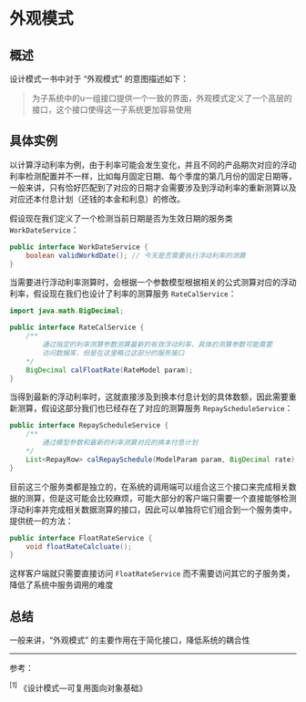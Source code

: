 # 外观模式

## 概述

设计模式一书中对于 “外观模式” 的意图描述如下：

> 为子系统中的u一组接口提供一个一致的界面，外观模式定义了一个高层的接口，这个接口使得这一子系统更加容易使用

## 具体实例

以计算浮动利率为例，由于利率可能会发生变化，并且不同的产品期次对应的浮动利率检测配置并不一样，比如每月固定日期、每个季度的第几月份的固定日期等，一般来讲，只有恰好匹配到了对应的日期才会需要涉及到浮动利率的重新测算以及对应还本付息计划（还钱的本金和利息）的修改。

假设现在我们定义了一个检测当前日期是否为生效日期的服务类 `WorkDateService`：

``` java
public interface WorkDateService {
    boolean validWorkdDate(); // 今天是否需要执行浮动利率的测算
}
```

当需要进行浮动利率测算时，会根据一个参数模型根据相关的公式测算对应的浮动利率，假设现在我们也设计了利率的测算服务 `RateCalService`：

``` java
import java.math.BigDecimal;

public interface RateCalService {
    /**
    	通过指定的利率测算参数测算最新的有效浮动利率，具体的测算参数可能需要
    	访问数据库，但是在这里略过这部分的服务接口
    */
    BigDecimal calFloatRate(RateModel param);
}
```

当得到最新的浮动利率时，这就直接涉及到换本付息计划的具体数额，因此需要重新测算，假设这部分我们也已经存在了对应的测算服务 `RepayScheduleService`：

``` java
public interface RepayScheduleService {
    /**
    	通过模型参数和最新的利率测算对应的换本付息计划
    */
    List<RepayRow> calRepaySchedule(ModelParam param, BigDecimal rate);
}
```

目前这三个服务类都是独立的，在系统的调用端可以组合这三个接口来完成相关数据的测算，但是这可能会比较麻烦，可能大部分的客户端只需要一个直接能够检测浮动利率并完成相关数据测算的接口，因此可以单独将它们组合到一个服务类中，提供统一的方法：

``` java
public interface FloatRateService {
    void floatRateCalcluate();
}
```

这样客户端就只需要直接访问 `FloatRateService` 而不需要访问其它的子服务类，降低了系统中服务调用的难度

## 总结

一般来讲，“外观模式” 的主要作用在于简化接口，降低系统的耦合性

<hr />

参考：

<sup>[1]</sup> 《设计模式—可复用面向对象基础》